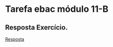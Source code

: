 # Tarefa ebac módulo 11-B


## Resposta Exercício.

[Resposta](https://github.com/ThiagSampaio/tarefas-ebac-Thiago-Sampaio/blob/main/mod11_B/src/application/Program.java)


